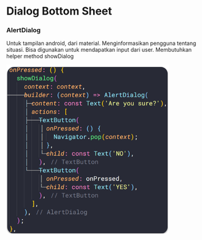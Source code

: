 # Dialog Bottom Sheet

### AlertDialog
Untuk tampilan android, dari material. Menginformasikan pengguna tentang situasi. Bisa digunakan untuk mendapatkan input dari user. Membutuhkan helper method showDialog


![image](https://github.com/Rayhanresza/picture/blob/1626e14c2edc395f69dab17bfb56a2e1a44912a4/alertdialog.png)